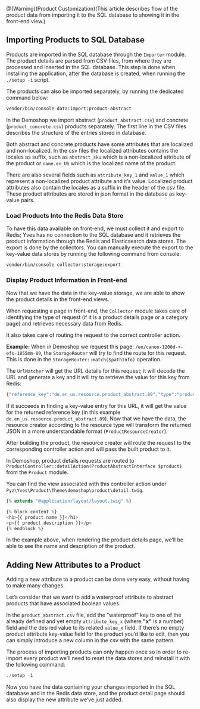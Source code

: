 @(Warning)(Product Customization)(This article describes flow of the product data from importing it to the SQL database to showing it in the front-end view.)

## Importing Products to SQL Database

Products are imported in the SQL database through the `Importer` module. The product details are parsed from CSV files, from where they are processed and inserted in the SQL database. This step is done when installing the application, after the database is created, when running the `./setup -i` script.

The products can also be imported separately, by running the dedicated command below:

```bash
vendor/bin/console data:import:product-abstract
```

In the Demoshop we import abstract (`product_abstract.csv`) and concrete (`product_concrete.csv`) products separately. The first line in the CSV files describes the structure of the entries stored in database.

Both abstract and concrete products have some attributes that are localized and non-localized. In the csv files the localized attributes contains the locales as suffix, such as `abstract_sku` which is a non-localized attribute of the product or `name.en_US` which is the localized name of the product.

There are also several fields such as `attribute_key_1` and `value_1` which represent a non-localized product attribute and it’s value. Localized product attributes also contain the locales as a suffix in the header of the csv file. These product attributes are stored in json format in the database as key-value pairs.

### Load Products Into the Redis Data Store
To have this data available on front-end, we must collect it and export to Redis; Yves has no connection to the SQL database and it retrieves the product information through the Redis and Elasticsearch data stores.
The export is done by the collectors. You can manually execute the export to the key-value data stores by running the following command from console:

```bash
vendor/bin/console collector:storage:export
```

### Display Product Information in Front-end

Now that we have the data in the key-value storage, we are able to show the product details in the front-end views.

When requesting a page in front-end, the `Collector` module takes care of identifying the type of request (if it is a product details page or a category page) and retrieves necessary data from Redis.

It also takes care of routing the request to the correct controller action.

**Example:**
When in Demoshop we request this page: `/en/canon-1200d-+-efs-1855mm-89`, the `StorageRouter` will try to find the route for this request. This is done in the `StorageRouter::match($pathInfo)` operation.

The `UrlMatcher` will get the URL details for this request; it will decode the URL and generate a key and it will try to retrieve the value for this key from Redis:

```bash
{"reference_key":"de.en_us.resource.product_abstract.89","type":"product_abstract"}
```

If it succeeds in finding a key-value entry for this URL, it will get the value for the returned reference key (in this example `de.en_us.resource.product_abstract.89`). Now that we have the data, the resource creator according to the resource type will transform the returned JSON in a more understandable format (`ProductResourceCreator`).

After building the product, the resource creator will route the request to the corresponding controller action and will pass the built product to it.

In Demoshop, product details requests are routed to `ProductController::detailAction(ProductAbstractInterface $product)` from the `Product` module.

You can find the view associated with this controller action under `Pyz\Yves\Product\Theme\demoshop\product\detail.twig`.

```php
{% extends "@application/layout/layout.twig" %}

{% block content %}
<h1>{{ product.name }}</h1>
<p>{{ product.description }}</p>
{% endblock %}
```

In the example above, when rendering the product details page, we’ll be able to see the name and description of the product.

## Adding New Attributes to a Product

Adding a new attribute to a product can be done very easy, without having to make many changes.

Let’s consider that we want to add a waterproof attribute to abstract products that have associated boolean values.

In the `product_abstract.csv` file, add the “waterproof” key to one of the already defined and yet empty `attribute_key_x` (where **"x"** is a number) field and the desired value to its related `value_x` field. If there’s no empty product attribute key-value field for the product you’d like to edit, then you can simply introduce a new column in the csv with the same pattern.

The process of importing products can only happen once so in order to re-import every product we’ll need to reset the data stores and reinstall it with the following command:

```php
./setup -i
```

Now you have the data containing your changes imported in the SQL database and in the Redis data store, and the product detail page should also display the new attribute we’ve just added.